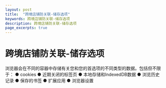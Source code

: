 ```yaml
---
layout: post
title:  "跨境店铺防关联-储存选项"
keywords: 跨境店铺防关联-储存选项
description: 跨境店铺防关联-储存选项 
page_excerpts: true
---
```


# 跨境店铺防关联-储存选项
浏览器会在不同的容器中存储有关您和您的首选项的不同类型的数据。包括但不限于：
● cookies
● 近期关闭的标签页
● 本地存储和IndexedDB数据
● 浏览历史记录
● 保存的书签
● 扩展应用
● 浏览器设置
